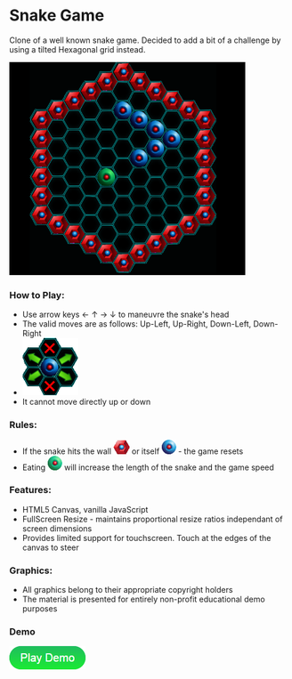 # Snake Game
Clone of a well known snake game. Decided to add a bit of a challenge by using a tilted Hexagonal grid instead.

![screenshot](info/screenshot.png)

### How to Play:
- Use arrow keys ← ↑ → ↓ to maneuvre the snake's head
- The valid moves are as follows: Up-Left, Up-Right, Down-Left, Down-Right
- ![screenshot](info/allowed_moves.png)
- It cannot move directly up or down

### Rules:
- If the snake hits the wall ![screenshot](info/solid_shape_transparent.png) or itself ![screenshot](info/snake_shape.png) - the game resets
- Eating ![screenshot](info/snake_add.png) will increase the length of the snake and the game speed

### Features:
- HTML5 Canvas, vanilla JavaScript
- FullScreen Resize - maintains proportional resize ratios independant of screen dimensions
- Provides limited support for touchscreen. Touch at the edges of the canvas to steer

### Graphics:
- All graphics belong to their appropriate copyright holders
- The material is presented for entirely non-profit educational demo purposes

### Demo
[![PlayDemo](info/playdemo.png)](http://vadimstark.com/GitHubPrj/Snake/)